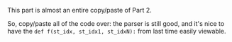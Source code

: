 
This part is almost an entire copy/paste of Part 2.

So, copy/paste all of the code over: the parser is still good, and it's nice
to have the `def f(st_idx, st_idx1, st_idxN):` from last time easily viewable.


